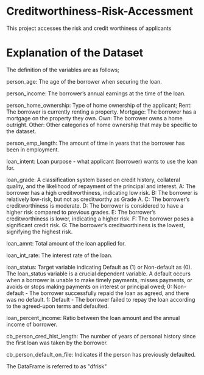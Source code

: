 # Creditworthiness-Risk-Accessment
This project accesses the risk and credit worthiness of applicants
# Explanation of the Dataset
The definition of the variables are as follows;

person_age: The age of the borrower when securing the loan.

person_income: The borrower’s annual earnings at the time of the loan.

person_home_ownership: Type of home ownership of the applicant; Rent: The borrower is currently renting a property. Mortgage: The borrower has a mortgage on the property they own. Own: The borrower owns a home outright. Other: Other categories of home ownership that may be specific to the dataset.

person_emp_length: The amount of time in years that the borrower has been in employment.

loan_intent: Loan purpose - what applicant (borrower) wants to use the loan for.

loan_grade: A classification system based on credit history, collateral quality, and the likelihood of repayment of the principal and interest. A: The borrower has a high creditworthiness, indicating low risk. B: The borrower is relatively low-risk, but not as creditworthy as Grade A. C: The borrower’s creditworthiness is moderate. D: The borrower is considered to have a higher risk compared to previous grades. E: The borrower’s creditworthiness is lower, indicating a higher risk. F: The borrower poses a significant credit risk. G: The borrower’s creditworthiness is the lowest, signifying the highest risk.

loan_amnt: Total amount of the loan applied for.

loan_int_rate: The interest rate of the loan.

loan_status: Target variable indicating Default as (1) or Non-default as (0). The loan_status variable is a crucial dependent variable. A default occurs when a borrower is unable to make timely payments, misses payments, or avoids or stops making payments on interest or principal owed; 0: Non-default - The borrower successfully repaid the loan as agreed, and there was no default. 1: Default - The borrower failed to repay the loan according to the agreed-upon terms and defaulted.

loan_percent_income: Ratio between the loan amount and the annual income of borrower.

cb_person_cred_hist_length: The number of years of personal history since the first loan was taken by the borrower.

cb_person_default_on_file: Indicates if the person has previously defaulted.

The DataFrame is referred to as "dfrisk"

